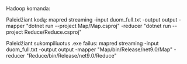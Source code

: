 Hadoop komanda:

Paleidžiant kodą:
mapred streaming  -input duom_full.txt  -output output  -mapper "dotnet run --project Map/Map.csproj"  -reducer "dotnet run --project Reduce/Reduce.csproj"

Paleidžiant sukompiliuotus .exe failus: 
mapred streaming  -input duom_full.txt  -output output  -mapper "Map/bin/Release/net9.0/Map"  -reducer "Reduce/bin/Release/net9.0/Reduce"